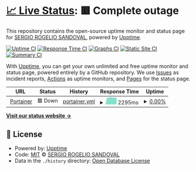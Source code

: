 # [📈 Live Status](https://demo.upptime.js.org): <!--live status--> **🟥 Complete outage**

This repository contains the open-source uptime monitor and status page for [SERGIO ROGELIO SANDOVAL](cid.mx), powered by [Upptime](https://github.com/upptime/upptime).

[![Uptime CI](https://github.com/yocheco/status/workflows/Uptime%20CI/badge.svg)](https://github.com/yocheco/status/actions?query=workflow%3A%22Uptime+CI%22)
[![Response Time CI](https://github.com/yocheco/status/workflows/Response%20Time%20CI/badge.svg)](https://github.com/yocheco/status/actions?query=workflow%3A%22Response+Time+CI%22)
[![Graphs CI](https://github.com/yocheco/status/workflows/Graphs%20CI/badge.svg)](https://github.com/yocheco/status/actions?query=workflow%3A%22Graphs+CI%22)
[![Static Site CI](https://github.com/yocheco/status/workflows/Static%20Site%20CI/badge.svg)](https://github.com/yocheco/status/actions?query=workflow%3A%22Static+Site+CI%22)
[![Summary CI](https://github.com/yocheco/status/workflows/Summary%20CI/badge.svg)](https://github.com/yocheco/status/actions?query=workflow%3A%22Summary+CI%22)

With [Upptime](https://upptime.js.org), you can get your own unlimited and free uptime monitor and status page, powered entirely by a GitHub repository. We use [Issues](https://github.com/yocheco/status/issues) as incident reports, [Actions](https://github.com/yocheco/status/actions) as uptime monitors, and [Pages](https://demo.upptime.js.org) for the status page.

<!--start: status pages-->
<!-- This summary is generated by Upptime (https://github.com/upptime/upptime) -->
<!-- Do not edit this manually, your changes will be overwritten -->
<!-- prettier-ignore -->
| URL | Status | History | Response Time | Uptime |
| --- | ------ | ------- | ------------- | ------ |
| <img alt="" src="https://icons.duckduckgo.com/ip3/f496a0a03bd65746.p18.rt3.io.ico" height="13"> [Portainer](https://f496a0a03bd65746.p18.rt3.io/) | 🟥 Down | [portainer.yml](https://github.com/yocheco/status/commits/HEAD/history/portainer.yml) | <details><summary><img alt="Response time graph" src="./graphs/portainer/response-time-week.png" height="20"> 2295ms</summary><br><a href="https://yocheco.github.io/status/history/portainer"><img alt="Response time 2235" src="https://img.shields.io/endpoint?url=https%3A%2F%2Fraw.githubusercontent.com%2Fyocheco%2Fstatus%2FHEAD%2Fapi%2Fportainer%2Fresponse-time.json"></a><br><a href="https://yocheco.github.io/status/history/portainer"><img alt="24-hour response time 2174" src="https://img.shields.io/endpoint?url=https%3A%2F%2Fraw.githubusercontent.com%2Fyocheco%2Fstatus%2FHEAD%2Fapi%2Fportainer%2Fresponse-time-day.json"></a><br><a href="https://yocheco.github.io/status/history/portainer"><img alt="7-day response time 2295" src="https://img.shields.io/endpoint?url=https%3A%2F%2Fraw.githubusercontent.com%2Fyocheco%2Fstatus%2FHEAD%2Fapi%2Fportainer%2Fresponse-time-week.json"></a><br><a href="https://yocheco.github.io/status/history/portainer"><img alt="30-day response time 2235" src="https://img.shields.io/endpoint?url=https%3A%2F%2Fraw.githubusercontent.com%2Fyocheco%2Fstatus%2FHEAD%2Fapi%2Fportainer%2Fresponse-time-month.json"></a><br><a href="https://yocheco.github.io/status/history/portainer"><img alt="1-year response time 2246" src="https://img.shields.io/endpoint?url=https%3A%2F%2Fraw.githubusercontent.com%2Fyocheco%2Fstatus%2FHEAD%2Fapi%2Fportainer%2Fresponse-time-year.json"></a></details> | <details><summary><a href="https://yocheco.github.io/status/history/portainer">0.00%</a></summary><a href="https://yocheco.github.io/status/history/portainer"><img alt="All-time uptime 0.01%" src="https://img.shields.io/endpoint?url=https%3A%2F%2Fraw.githubusercontent.com%2Fyocheco%2Fstatus%2FHEAD%2Fapi%2Fportainer%2Fuptime.json"></a><br><a href="https://yocheco.github.io/status/history/portainer"><img alt="24-hour uptime 0.00%" src="https://img.shields.io/endpoint?url=https%3A%2F%2Fraw.githubusercontent.com%2Fyocheco%2Fstatus%2FHEAD%2Fapi%2Fportainer%2Fuptime-day.json"></a><br><a href="https://yocheco.github.io/status/history/portainer"><img alt="7-day uptime 0.00%" src="https://img.shields.io/endpoint?url=https%3A%2F%2Fraw.githubusercontent.com%2Fyocheco%2Fstatus%2FHEAD%2Fapi%2Fportainer%2Fuptime-week.json"></a><br><a href="https://yocheco.github.io/status/history/portainer"><img alt="30-day uptime 0.00%" src="https://img.shields.io/endpoint?url=https%3A%2F%2Fraw.githubusercontent.com%2Fyocheco%2Fstatus%2FHEAD%2Fapi%2Fportainer%2Fuptime-month.json"></a><br><a href="https://yocheco.github.io/status/history/portainer"><img alt="1-year uptime 0.00%" src="https://img.shields.io/endpoint?url=https%3A%2F%2Fraw.githubusercontent.com%2Fyocheco%2Fstatus%2FHEAD%2Fapi%2Fportainer%2Fuptime-year.json"></a></details>

<!--end: status pages-->

[**Visit our status website →**](https://demo.upptime.js.org)

## 📄 License

- Powered by: [Upptime](https://github.com/upptime/upptime)
- Code: [MIT](./LICENSE) © [SERGIO ROGELIO SANDOVAL](cid.mx)
- Data in the `./history` directory: [Open Database License](https://opendatacommons.org/licenses/odbl/1-0/)
